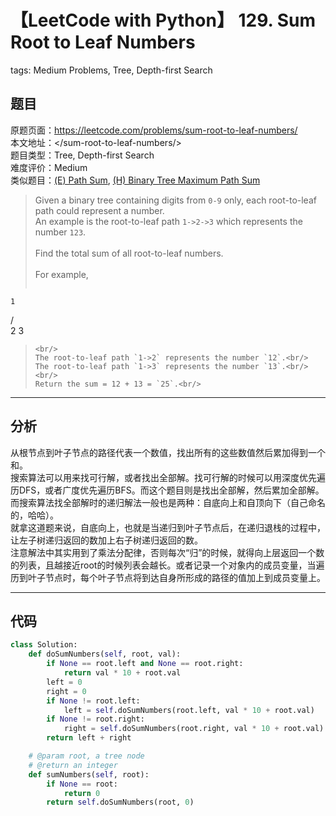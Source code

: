 # 【LeetCode with Python】 129. Sum Root to Leaf Numbers
tags: Medium Problems, Tree, Depth-first Search

## 题目
原题页面：<https://leetcode.com/problems/sum-root-to-leaf-numbers/><br/>
本文地址：<<leetcode-with-python-domain>/sum-root-to-leaf-numbers/><br/>
题目类型：Tree, Depth-first Search<br/>
难度评价：Medium<br/>
类似题目：[(E) Path Sum](/path-sum/), [(H) Binary Tree Maximum Path Sum](/binary-tree-maximum-path-sum/)<br/>

> Given a binary tree containing digits from `0-9` only, each root-to-leaf path could represent a number.<br/>
> An example is the root-to-leaf path `1->2->3` which represents the number `123`.<br/>
><br/>
> Find the total sum of all root-to-leaf numbers.<br/>
><br/>
> For example,<br/>
> ```
    1
   / \
  2   3
> ```
><br/>
> The root-to-leaf path `1->2` represents the number `12`.<br/>
> The root-to-leaf path `1->3` represents the number `13`.<br/>
><br/>
> Return the sum = 12 + 13 = `25`.<br/>

<!-- more -->

---
## 分析
从根节点到叶子节点的路径代表一个数值，找出所有的这些数值然后累加得到一个和。<br/>
搜索算法可以用来找可行解，或者找出全部解。找可行解的时候可以用深度优先遍历DFS，或者广度优先遍历BFS。而这个题目则是找出全部解，然后累加全部解。而搜索算法找全部解时的递归解法一般也是两种：自底向上和自顶向下（自己命名的，哈哈）。<br/>
就拿这道题来说，自底向上，也就是当递归到叶子节点后，在递归退栈的过程中，让左子树递归返回的数加上右子树递归返回的数。<br/>
注意解法中其实用到了乘法分配律，否则每次“归”的时候，就得向上层返回一个数的列表，且越接近root的时候列表会越长。或者记录一个对象内的成员变量，当遍历到叶子节点时，每个叶子节点将到达自身所形成的路径的值加上到成员变量上。<br/>

---
## 代码
``` python
class Solution:
    def doSumNumbers(self, root, val):
        if None == root.left and None == root.right:
            return val * 10 + root.val
        left = 0
        right = 0
        if None != root.left:
            left = self.doSumNumbers(root.left, val * 10 + root.val)
        if None != root.right:
            right = self.doSumNumbers(root.right, val * 10 + root.val)
        return left + right

    # @param root, a tree node
    # @return an integer
    def sumNumbers(self, root):
        if None == root:
            return 0
        return self.doSumNumbers(root, 0)
```
